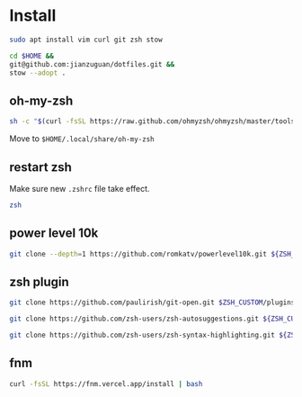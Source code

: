 # Install

```sh
sudo apt install vim curl git zsh stow
```

```sh
cd $HOME &&
git@github.com:jianzuguan/dotfiles.git &&
stow --adopt .
```

## oh-my-zsh

```sh
sh -c "$(curl -fsSL https://raw.github.com/ohmyzsh/ohmyzsh/master/tools/install.sh)"
```

Move to `$HOME/.local/share/oh-my-zsh`

## restart zsh

Make sure new `.zshrc` file take effect.

```sh
zsh
```

## power level 10k

```sh
git clone --depth=1 https://github.com/romkatv/powerlevel10k.git ${ZSH_CUSTOM:-$HOME/.local/share/oh-my-zsh/custom}/themes/powerlevel10k
```

## zsh plugin

```sh
git clone https://github.com/paulirish/git-open.git $ZSH_CUSTOM/plugins/git-open
```

```sh
git clone https://github.com/zsh-users/zsh-autosuggestions.git ${ZSH_CUSTOM:-$HOME/.local/share/oh-my-zsh/custom}/plugins/zsh-autosuggestions
```

```sh
git clone https://github.com/zsh-users/zsh-syntax-highlighting.git ${ZSH_CUSTOM:-$HOME/.local/share/oh-my-zsh/custom}/plugins/zsh-syntax-highlighting
```

## fnm

```sh
curl -fsSL https://fnm.vercel.app/install | bash
```
